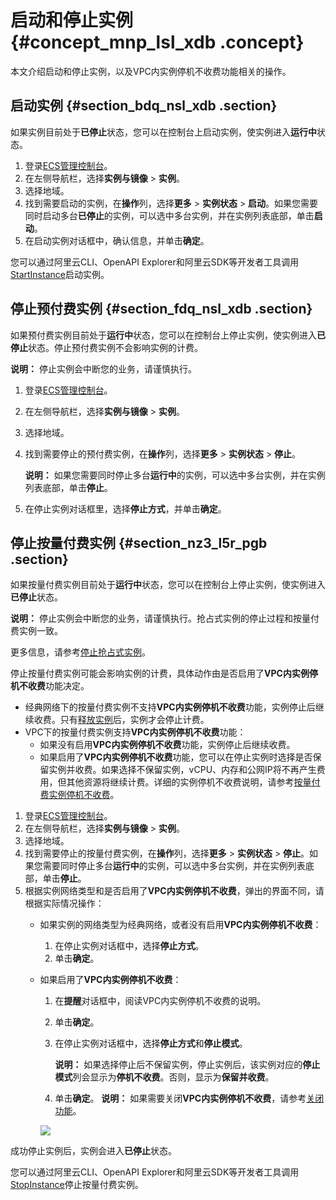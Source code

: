 # 启动和停止实例 {#concept_mnp_lsl_xdb .concept}

本文介绍启动和停止实例，以及VPC内实例停机不收费功能相关的操作。

## 启动实例 {#section_bdq_nsl_xdb .section}

如果实例目前处于**已停止**状态，您可以在控制台上启动实例，使实例进入**运行中**状态。

1.  登录[ECS管理控制台](https://ecs.console.aliyun.com)。
2.  在左侧导航栏，选择**实例与镜像** \> **实例**。
3.  选择地域。
4.  找到需要启动的实例，在**操作**列，选择**更多** \> **实例状态** \> **启动**。如果您需要同时启动多台**已停止**的实例，可以选中多台实例，并在实例列表底部，单击**启动**。
5.  在启动实例对话框中，确认信息，并单击**确定**。

您可以通过阿里云CLI、OpenAPI Explorer和阿里云SDK等开发者工具调用[StartInstance](../cn.zh-CN/API参考/实例/StartInstance.md#)启动实例。

## 停止预付费实例 {#section_fdq_nsl_xdb .section}

如果预付费实例目前处于**运行中**状态，您可以在控制台上停止实例，使实例进入**已停止**状态。停止预付费实例不会影响实例的计费。

**说明：** 停止实例会中断您的业务，请谨慎执行。

1.  登录[ECS管理控制台](https://ecs.console.aliyun.com)。
2.  在左侧导航栏，选择**实例与镜像** \> **实例**。
3.  选择地域。
4.  找到需要停止的预付费实例，在**操作**列，选择**更多** \> **实例状态** \> **停止**。

    **说明：** 如果您需要同时停止多台**运行中**的实例，可以选中多台实例，并在实例列表底部，单击**停止**。

5.  在停止实例对话框里，选择**停止方式**，并单击**确定**。

## 停止按量付费实例 {#section_nz3_l5r_pgb .section}

如果按量付费实例目前处于**运行中**状态，您可以在控制台上停止实例，使实例进入**已停止**状态。

**说明：** 停止实例会中断您的业务，请谨慎执行。抢占式实例的停止过程和按量付费实例一致。

更多信息，请参考[停止抢占式实例](cn.zh-CN/实例/选择实例购买方式/抢占式实例/停止抢占式实例.md#)。

停止按量付费实例可能会影响实例的计费，具体动作由是否启用了**VPC内实例停机不收费**功能决定。

-   经典网络下的按量付费实例不支持**VPC内实例停机不收费**功能，实例停止后继续收费。只有[释放实例](cn.zh-CN/实例/管理实例/释放实例.md#)后，实例才会停止计费。
-   VPC下的按量付费实例支持**VPC内实例停机不收费**功能：
    -   如果没有启用**VPC内实例停机不收费**功能，实例停止后继续收费。
    -   如果启用了**VPC内实例停机不收费**功能，您可以在停止实例时选择是否保留实例并收费。如果选择不保留实例，vCPU、内存和公网IP将不再产生费用，但其他资源将继续计费。详细的实例停机不收费说明，请参考[按量付费实例停机不收费](../cn.zh-CN/产品定价/按量付费实例停机不收费.md#)。

1.  登录[ECS管理控制台](https://ecs.console.aliyun.com)。
2.  在左侧导航栏，选择**实例与镜像** \> **实例**。
3.  选择地域。
4.  找到需要停止的按量付费实例，在**操作**列，选择**更多** \> **实例状态** \> **停止**。如果您需要同时停止多台**运行中**的实例，可以选中多台实例，并在实例列表底部，单击**停止**。
5.  根据实例网络类型和是否启用了**VPC内实例停机不收费**，弹出的界面不同，请根据实际情况操作：
    -   如果实例的网络类型为经典网络，或者没有启用**VPC内实例停机不收费**：
        1.  在停止实例对话框中，选择**停止方式**。
        2.  单击**确定**。
    -   如果启用了**VPC内实例停机不收费**：

        1.  在**提醒**对话框中，阅读VPC内实例停机不收费的说明。
        2.  单击**确定**。
        3.  在停止实例对话框中，选择**停止方式**和**停止模式**。

            **说明：** 如果选择停止后不保留实例，停止实例后，该实例对应的**停止模式**列会显示为**停机不收费**。否则，显示为**保留并收费**。

        4.  单击**确定**。
        **说明：** 如果需要关闭**VPC内实例停机不收费**，请参考[关闭功能](../cn.zh-CN/产品定价/按量付费实例停机不收费.md#disable)。

        ![](http://static-aliyun-doc.oss-cn-hangzhou.aliyuncs.com/assets/img/9648/15608136545448_zh-CN.png)


成功停止实例后，实例会进入**已停止**状态。

您可以通过阿里云CLI、OpenAPI Explorer和阿里云SDK等开发者工具调用[StopInstance](../cn.zh-CN/API参考/实例/StopInstance.md#)停止按量付费实例。

